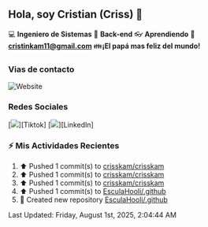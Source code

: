 ## Hola, soy Cristian (Criss) 👋

:computer: **Ingeniero de Sistemas**
:pencil: **Back-end**
:eyeglasses: **Aprendiendo**
:e-mail: **cristinkam11@gmail.com**
:family:**¡El papá mas feliz del mundo!**

### Vias de contacto

![Website](https://github.com/crisskam)

### Redes Sociales

[<img src="./assets/social/Tiktok.png"/>][Tiktok]
[<img src="./assets/social/LinkedIn.png"/>][LinkedIn]

### :zap: Mis Actividades Recientes
<!--RECENT_ACTIVITY:start-->
1. ⬆️ Pushed 1 commit(s) to [crisskam/crisskam](https://github.com/crisskam/crisskam)<br>
2. ⬆️ Pushed 1 commit(s) to [crisskam/crisskam](https://github.com/crisskam/crisskam)<br>
3. ⬆️ Pushed 1 commit(s) to [crisskam/crisskam](https://github.com/crisskam/crisskam)<br>
4. ⬆️ Pushed 1 commit(s) to [EsculaHooli/.github](https://github.com/EsculaHooli/.github)<br>
5. 📔 Created new repository [EsculaHooli/.github](https://github.com/EsculaHooli/.github)<br>
<!--RECENT_ACTIVITY:end-->
<!--RECENT_ACTIVITY:last_update-->
Last Updated: Friday, August 1st, 2025, 2:04:44 AM
<!--RECENT_ACTIVITY:last_update_end-->
